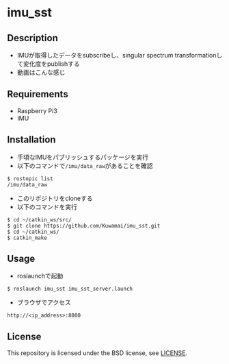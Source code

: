 # imu_sst
## Description
* IMUが取得したデータをsubscribeし、singular spectrum transformationして変化度をpublishする
* 動画はこんな感じ
## Requirements
* Raspberry Pi3
* IMU
## Installation
* 手頃なIMUをパブリッシュするパッケージを実行
* 以下のコマンドで`/imu/data_raw`があることを確認

```
$ rostopic list 
/imu/data_raw
```

* このリポジトリをcloneする
* 以下のコマンドを実行

```
$ cd ~/catkin_ws/src/
$ git clone https://github.com/Kuwamai/imu_sst.git
$ cd ~/catkin_ws/
$ catkin_make
```

## Usage

* roslaunchで起動

```
$ roslaunch imu_sst imu_sst_server.launch
```

* ブラウザでアクセス

```
http://<ip_address>:8000
```

## License
This repository is licensed under the BSD license, see [LICENSE](./LICENSE).
